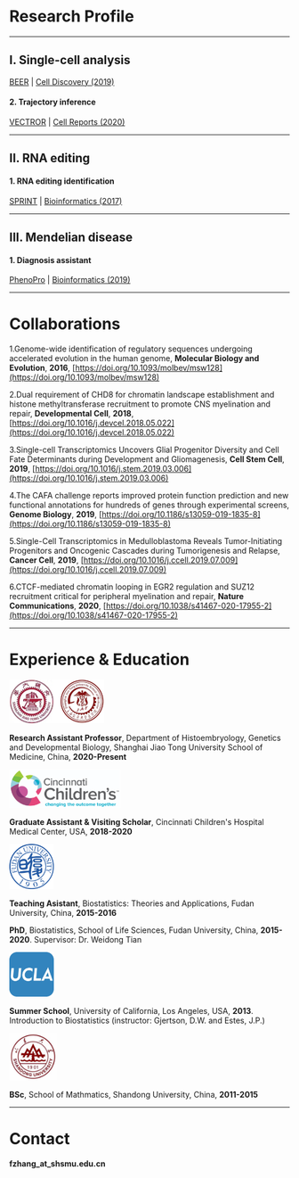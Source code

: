 # Research Profile

---------------------------------------

## I. Single-cell analysis

[BEER](https://github.com/jumphone/BEER)    |    [Cell Discovery (2019)](https://doi.org/10.1038/s41421-019-0114-x)

#### 2. Trajectory inference

[VECTROR](https://github.com/jumphone/Vector)    |    [Cell Reports (2020)](https://doi.org/10.1016/j.celrep.2020.108069)

---------------------------------------

## II. RNA editing

#### 1. RNA editing identification

[SPRINT](https://github.com/jumphone/SPRINT)    |    [Bioinformatics (2017)](https://doi.org/10.1093/bioinformatics/btx473)

---------------------------------------

## III. Mendelian disease

#### 1. Diagnosis assistant

[PhenoPro](https://github.com/jumphone/PhenoPro)    |    [Bioinformatics (2019)](https://doi.org/10.1093/bioinformatics/btz100)

---------------------------------------

# Collaborations

1.Genome-wide identification of regulatory sequences undergoing accelerated evolution in the human genome, **Molecular Biology and Evolution**, **2016**, [https://doi.org/10.1093/molbev/msw128](https://doi.org/10.1093/molbev/msw128)

2.Dual requirement of CHD8 for chromatin landscape establishment and histone methyltransferase recruitment to promote CNS myelination and repair, **Developmental Cell**, **2018**, [https://doi.org/10.1016/j.devcel.2018.05.022](https://doi.org/10.1016/j.devcel.2018.05.022)

3.Single-cell Transcriptomics Uncovers Glial Progenitor Diversity and Cell Fate Determinants during Development and Gliomagenesis, **Cell Stem Cell**, **2019**, [https://doi.org/10.1016/j.stem.2019.03.006](https://doi.org/10.1016/j.stem.2019.03.006)

4.The CAFA challenge reports improved protein function prediction and new functional annotations for hundreds of genes through experimental screens, **Genome Biology**, **2019**, [https://doi.org/10.1186/s13059-019-1835-8](https://doi.org/10.1186/s13059-019-1835-8)

5.Single-Cell Transcriptomics in Medulloblastoma Reveals Tumor-Initiating Progenitors and Oncogenic Cascades during Tumorigenesis and Relapse, **Cancer Cell**, **2019**, [https://doi.org/10.1016/j.ccell.2019.07.009](https://doi.org/10.1016/j.ccell.2019.07.009)

6.CTCF-mediated chromatin looping in EGR2 regulation and SUZ12 recruitment critical for peripheral myelination and repair, **Nature Communications**, **2020**, [https://doi.org/10.1038/s41467-020-17955-2](https://doi.org/10.1038/s41467-020-17955-2)

---------------------------------------

# Experience & Education

<img src="https://github.com/jumphone/jumphone.github.io/blob/master/img/jiaotong_logo.png?raw=true" width="170">

**Research Assistant Professor**, Department of Histoembryology, Genetics and Developmental Biology, Shanghai Jiao Tong University School of Medicine, China, **2020-Present**

<img src="https://github.com/jumphone/jumphone.github.io/blob/master/img/cchmc_logo.png?raw=true" width="200">

**Graduate Assistant & Visiting Scholar**, Cincinnati Children's Hospital Medical Center, USA, **2018-2020**

<img src="https://github.com/jumphone/jumphone.github.io/blob/master/img/fudan_logo.png?raw=true" width="80">

**Teaching Asistant**, Biostatistics: Theories and Applications, Fudan University, China, **2015-2016**

**PhD**, Biostatistics, School of Life Sciences, Fudan University, China, **2015-2020**. Supervisor: Dr. Weidong Tian

<img src="https://github.com/jumphone/jumphone.github.io/blob/master/img/UCLA_logo.jpg?raw=true" width="80">

**Summer School**, University of California, Los Angeles, USA, **2013**. Introduction to Biostatistics (instructor: Gjertson, D.W. and Estes, J.P.)

<img src="https://github.com/jumphone/jumphone.github.io/blob/master/img/shandong_logo.jpg?raw=true" width="85">

**BSc**, School of Mathmatics, Shandong University, China, **2011-2015** 

---------------------------------------

# Contact

**fzhang_at_shsmu.edu.cn**


